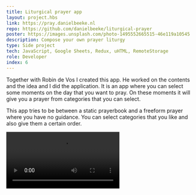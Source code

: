 ```yaml
---
title: Liturgical prayer app
layout: project.hbs
link: https://pray.danielbeeke.nl
repo: https://github.com/danielbeeke/liturgical-prayer
poster: https://images.unsplash.com/photo-1495552665515-46e119a10545
description: Compose your own prayer liturgy
type: Side project
tech: JavaScript, Google Sheets, Redux, uHTML, RemoteStorage
role: Developer
index: 6
---
```


Together with Robin de Vos I created this app. He worked on the contents and the idea and I did the application. It is an app where you can select some moments on the day that you want to pray. On these moments it will give you a prayer from categories that you can select. 

This app tries to be between a static prayerbook and a freeform prayer where you have no guidance. You can select categories that you like and also give them a certain order.

<video src="/assets/prayer.webm" autoplay controls></video>
